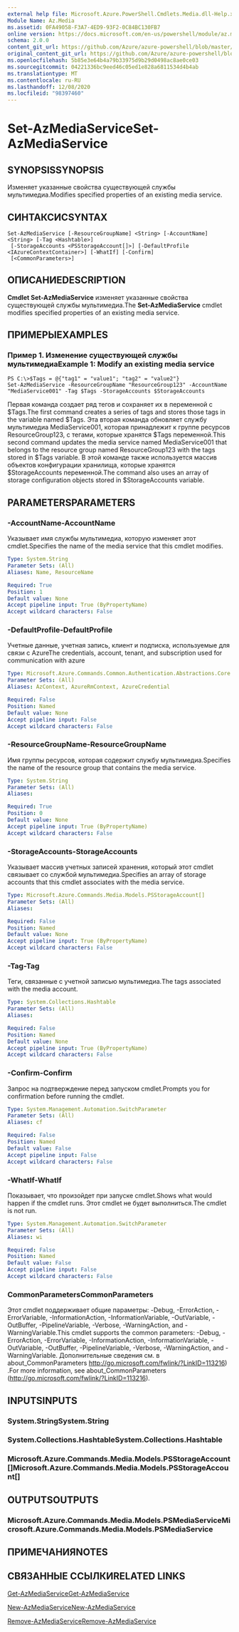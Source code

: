```yaml
---
external help file: Microsoft.Azure.PowerShell.Cmdlets.Media.dll-Help.xml
Module Name: Az.Media
ms.assetid: 0FA49058-F3A7-4ED9-93F2-0C84BC130FB7
online version: https://docs.microsoft.com/en-us/powershell/module/az.media/set-azmediaservice
schema: 2.0.0
content_git_url: https://github.com/Azure/azure-powershell/blob/master/src/Media/Media/help/Set-AzMediaService.md
original_content_git_url: https://github.com/Azure/azure-powershell/blob/master/src/Media/Media/help/Set-AzMediaService.md
ms.openlocfilehash: 5b85e3e64b4a79b33975d9b29d0498ac8ae0ce03
ms.sourcegitcommit: 04221336bc9eed46c05ed1e828a6811534d4b4ab
ms.translationtype: MT
ms.contentlocale: ru-RU
ms.lasthandoff: 12/08/2020
ms.locfileid: "98397460"
---
```

# <span data-ttu-id="2da8d-101">Set-AzMediaService</span><span class="sxs-lookup"><span data-stu-id="2da8d-101">Set-AzMediaService</span></span>

## <span data-ttu-id="2da8d-102">SYNOPSIS</span><span class="sxs-lookup"><span data-stu-id="2da8d-102">SYNOPSIS</span></span>
<span data-ttu-id="2da8d-103">Изменяет указанные свойства существующей службы мультимедиа.</span><span class="sxs-lookup"><span data-stu-id="2da8d-103">Modifies specified properties of an existing media service.</span></span>

## <span data-ttu-id="2da8d-104">СИНТАКСИС</span><span class="sxs-lookup"><span data-stu-id="2da8d-104">SYNTAX</span></span>

```
Set-AzMediaService [-ResourceGroupName] <String> [-AccountName] <String> [-Tag <Hashtable>]
 [-StorageAccounts <PSStorageAccount[]>] [-DefaultProfile <IAzureContextContainer>] [-WhatIf] [-Confirm]
 [<CommonParameters>]
```

## <span data-ttu-id="2da8d-105">ОПИСАНИЕ</span><span class="sxs-lookup"><span data-stu-id="2da8d-105">DESCRIPTION</span></span>
<span data-ttu-id="2da8d-106">**Cmdlet Set-AzMediaService** изменяет указанные свойства существующей службы мультимедиа.</span><span class="sxs-lookup"><span data-stu-id="2da8d-106">The **Set-AzMediaService** cmdlet modifies specified properties of an existing media service.</span></span>

## <span data-ttu-id="2da8d-107">ПРИМЕРЫ</span><span class="sxs-lookup"><span data-stu-id="2da8d-107">EXAMPLES</span></span>

### <span data-ttu-id="2da8d-108">Пример 1. Изменение существующей службы мультимедиа</span><span class="sxs-lookup"><span data-stu-id="2da8d-108">Example 1: Modify an existing media service</span></span>
```
PS C:\>$Tags = @{"tag1" = "value1"; "tag2" = "value2"}
Set-AzMediaService -ResourceGroupName "ResourceGroup123" -AccountName "MediaService001" -Tag $Tags -StorageAccounts $StorageAccounts
```

<span data-ttu-id="2da8d-109">Первая команда создает ряд тегов и сохраняет их в переменной с $Tags.</span><span class="sxs-lookup"><span data-stu-id="2da8d-109">The first command creates a series of tags and stores those tags in the variable named $Tags.</span></span>
<span data-ttu-id="2da8d-110">Эта вторая команда обновляет службу мультимедиа MediaService001, которая принадлежит к группе ресурсов ResourceGroup123, с тегами, которые хранятся $Tags переменной.</span><span class="sxs-lookup"><span data-stu-id="2da8d-110">This second command updates the media service named MediaService001 that belongs to the resource group named ResourceGroup123 with the tags stored in $Tags variable.</span></span>
<span data-ttu-id="2da8d-111">В этой команде также используется массив объектов конфигурации хранилища, которые хранятся $StorageAccounts переменной.</span><span class="sxs-lookup"><span data-stu-id="2da8d-111">The command also uses an array of storage configuration objects stored in $StorageAccounts variable.</span></span>

## <span data-ttu-id="2da8d-112">PARAMETERS</span><span class="sxs-lookup"><span data-stu-id="2da8d-112">PARAMETERS</span></span>

### <span data-ttu-id="2da8d-113">-AccountName</span><span class="sxs-lookup"><span data-stu-id="2da8d-113">-AccountName</span></span>
<span data-ttu-id="2da8d-114">Указывает имя службы мультимедиа, которую изменяет этот cmdlet.</span><span class="sxs-lookup"><span data-stu-id="2da8d-114">Specifies the name of the media service that this cmdlet modifies.</span></span>

```yaml
Type: System.String
Parameter Sets: (All)
Aliases: Name, ResourceName

Required: True
Position: 1
Default value: None
Accept pipeline input: True (ByPropertyName)
Accept wildcard characters: False
```

### <span data-ttu-id="2da8d-115">-DefaultProfile</span><span class="sxs-lookup"><span data-stu-id="2da8d-115">-DefaultProfile</span></span>
<span data-ttu-id="2da8d-116">Учетные данные, учетная запись, клиент и подписка, используемые для связи с Azure</span><span class="sxs-lookup"><span data-stu-id="2da8d-116">The credentials, account, tenant, and subscription used for communication with azure</span></span>

```yaml
Type: Microsoft.Azure.Commands.Common.Authentication.Abstractions.Core.IAzureContextContainer
Parameter Sets: (All)
Aliases: AzContext, AzureRmContext, AzureCredential

Required: False
Position: Named
Default value: None
Accept pipeline input: False
Accept wildcard characters: False
```

### <span data-ttu-id="2da8d-117">-ResourceGroupName</span><span class="sxs-lookup"><span data-stu-id="2da8d-117">-ResourceGroupName</span></span>
<span data-ttu-id="2da8d-118">Имя группы ресурсов, которая содержит службу мультимедиа.</span><span class="sxs-lookup"><span data-stu-id="2da8d-118">Specifies the name of the resource group that contains the media service.</span></span>

```yaml
Type: System.String
Parameter Sets: (All)
Aliases:

Required: True
Position: 0
Default value: None
Accept pipeline input: True (ByPropertyName)
Accept wildcard characters: False
```

### <span data-ttu-id="2da8d-119">-StorageAccounts</span><span class="sxs-lookup"><span data-stu-id="2da8d-119">-StorageAccounts</span></span>
<span data-ttu-id="2da8d-120">Указывает массив учетных записей хранения, который этот cmdlet связывает со службой мультимедиа.</span><span class="sxs-lookup"><span data-stu-id="2da8d-120">Specifies an array of storage accounts that this cmdlet associates with the media service.</span></span>

```yaml
Type: Microsoft.Azure.Commands.Media.Models.PSStorageAccount[]
Parameter Sets: (All)
Aliases:

Required: False
Position: Named
Default value: None
Accept pipeline input: True (ByPropertyName)
Accept wildcard characters: False
```

### <span data-ttu-id="2da8d-121">-Tag</span><span class="sxs-lookup"><span data-stu-id="2da8d-121">-Tag</span></span>
<span data-ttu-id="2da8d-122">Теги, связанные с учетной записью мультимедиа.</span><span class="sxs-lookup"><span data-stu-id="2da8d-122">The tags associated with the media account.</span></span>

```yaml
Type: System.Collections.Hashtable
Parameter Sets: (All)
Aliases:

Required: False
Position: Named
Default value: None
Accept pipeline input: True (ByPropertyName)
Accept wildcard characters: False
```

### <span data-ttu-id="2da8d-123">-Confirm</span><span class="sxs-lookup"><span data-stu-id="2da8d-123">-Confirm</span></span>
<span data-ttu-id="2da8d-124">Запрос на подтверждение перед запуском cmdlet.</span><span class="sxs-lookup"><span data-stu-id="2da8d-124">Prompts you for confirmation before running the cmdlet.</span></span>

```yaml
Type: System.Management.Automation.SwitchParameter
Parameter Sets: (All)
Aliases: cf

Required: False
Position: Named
Default value: False
Accept pipeline input: False
Accept wildcard characters: False
```

### <span data-ttu-id="2da8d-125">-WhatIf</span><span class="sxs-lookup"><span data-stu-id="2da8d-125">-WhatIf</span></span>
<span data-ttu-id="2da8d-126">Показывает, что произойдет при запуске cmdlet.</span><span class="sxs-lookup"><span data-stu-id="2da8d-126">Shows what would happen if the cmdlet runs.</span></span>
<span data-ttu-id="2da8d-127">Этот cmdlet не будет выполниться.</span><span class="sxs-lookup"><span data-stu-id="2da8d-127">The cmdlet is not run.</span></span>

```yaml
Type: System.Management.Automation.SwitchParameter
Parameter Sets: (All)
Aliases: wi

Required: False
Position: Named
Default value: False
Accept pipeline input: False
Accept wildcard characters: False
```

### <span data-ttu-id="2da8d-128">CommonParameters</span><span class="sxs-lookup"><span data-stu-id="2da8d-128">CommonParameters</span></span>
<span data-ttu-id="2da8d-129">Этот cmdlet поддерживает общие параметры: -Debug, -ErrorAction, -ErrorVariable, -InformationAction, -InformationVariable, -OutVariable, -OutBuffer, -PipelineVariable, -Verbose, -WarningAction, and -WarningVariable.</span><span class="sxs-lookup"><span data-stu-id="2da8d-129">This cmdlet supports the common parameters: -Debug, -ErrorAction, -ErrorVariable, -InformationAction, -InformationVariable, -OutVariable, -OutBuffer, -PipelineVariable, -Verbose, -WarningAction, and -WarningVariable.</span></span> <span data-ttu-id="2da8d-130">Дополнительные сведения см. в about_CommonParameters http://go.microsoft.com/fwlink/?LinkID=113216) .</span><span class="sxs-lookup"><span data-stu-id="2da8d-130">For more information, see about_CommonParameters (http://go.microsoft.com/fwlink/?LinkID=113216).</span></span>

## <span data-ttu-id="2da8d-131">INPUTS</span><span class="sxs-lookup"><span data-stu-id="2da8d-131">INPUTS</span></span>

### <span data-ttu-id="2da8d-132">System.String</span><span class="sxs-lookup"><span data-stu-id="2da8d-132">System.String</span></span>

### <span data-ttu-id="2da8d-133">System.Collections.Hashtable</span><span class="sxs-lookup"><span data-stu-id="2da8d-133">System.Collections.Hashtable</span></span>

### <span data-ttu-id="2da8d-134">Microsoft.Azure.Commands.Media.Models.PSStorageAccount[]</span><span class="sxs-lookup"><span data-stu-id="2da8d-134">Microsoft.Azure.Commands.Media.Models.PSStorageAccount[]</span></span>

## <span data-ttu-id="2da8d-135">OUTPUTS</span><span class="sxs-lookup"><span data-stu-id="2da8d-135">OUTPUTS</span></span>

### <span data-ttu-id="2da8d-136">Microsoft.Azure.Commands.Media.Models.PSMediaService</span><span class="sxs-lookup"><span data-stu-id="2da8d-136">Microsoft.Azure.Commands.Media.Models.PSMediaService</span></span>

## <span data-ttu-id="2da8d-137">ПРИМЕЧАНИЯ</span><span class="sxs-lookup"><span data-stu-id="2da8d-137">NOTES</span></span>

## <span data-ttu-id="2da8d-138">СВЯЗАННЫЕ ССЫЛКИ</span><span class="sxs-lookup"><span data-stu-id="2da8d-138">RELATED LINKS</span></span>

[<span data-ttu-id="2da8d-139">Get-AzMediaService</span><span class="sxs-lookup"><span data-stu-id="2da8d-139">Get-AzMediaService</span></span>](./Get-AzMediaService.md)

[<span data-ttu-id="2da8d-140">New-AzMediaService</span><span class="sxs-lookup"><span data-stu-id="2da8d-140">New-AzMediaService</span></span>](./New-AzMediaService.md)

[<span data-ttu-id="2da8d-141">Remove-AzMediaService</span><span class="sxs-lookup"><span data-stu-id="2da8d-141">Remove-AzMediaService</span></span>](./Remove-AzMediaService.md)


